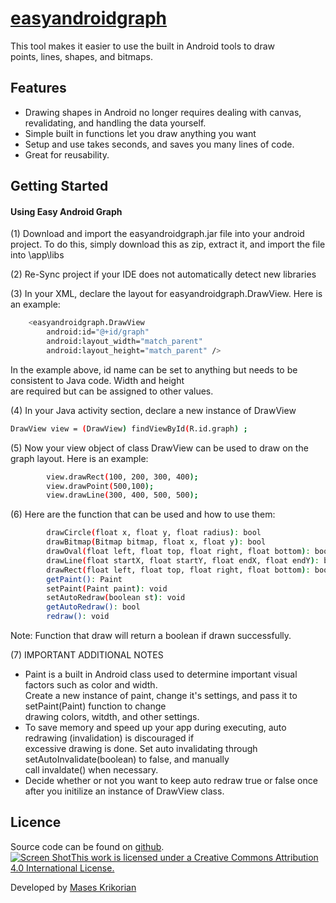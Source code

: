 # [easyandroidgraph](http://www.masesk.com)

This tool makes it easier to use the built in Android tools to draw<br>
points, lines, shapes, and bitmaps.
## Features

* Drawing shapes in Android no longer requires dealing with canvas, revalidating, and handling the data yourself.
* Simple built in functions let you draw anything you want
* Setup and use takes seconds, and saves you many lines of code.
* Great for reusability.



## Getting Started


#### Using Easy Android Graph

(1) Download and import the easyandroidgraph.jar file into your android project. To do this, simply download this as zip, extract it, and import the file into <projectname>\app\libs

(2) Re-Sync project if your IDE does not automatically detect new libraries

(3) In your XML, declare the layout for easyandroidgraph.DrawView. Here is an example:
```bash
    <easyandroidgraph.DrawView
        android:id="@+id/graph"
        android:layout_width="match_parent"
        android:layout_height="match_parent" />
```
In the example above, id name can be set to anything but needs to be consistent to Java code. Width and height<br>
are required but can be assigned to other values.

(4) In your Java activity section, declare a new instance of DrawView
```bash
DrawView view = (DrawView) findViewById(R.id.graph) ;
```

(5) Now your view object of class DrawView can be used to draw on the graph layout. Here is an example:

```bash
        view.drawRect(100, 200, 300, 400);
        view.drawPoint(500,100);
        view.drawLine(300, 400, 500, 500);
```

(6) Here are the function that can be used and how to use them:
```bash
        drawCircle(float x, float y, float radius): bool
        drawBitmap(Bitmap bitmap, float x, float y): bool
        drawOval(float left, float top, float right, float bottom): bool
        drawLine(float startX, float startY, float endX, float endY): bool
        drawRect(float left, float top, float right, float bottom): bool
        getPaint(): Paint
        setPaint(Paint paint): void
        setAutoRedraw(boolean st): void
        getAutoRedraw(): bool
        redraw(): void
```
Note: Function that draw will return a boolean if drawn successfully.

(7) IMPORTANT ADDITIONAL NOTES

* Paint is a built in Android class used to determine important visual factors such as color and width.<br>
Create a new instance of paint, change it's settings, and pass it to setPaint(Paint) function to change <br>
drawing colors, witdth, and other settings.
* To save memory and speed up your app during executing, auto redrawing (invalidation) is discouraged if<br>
excessive drawing is done. Set auto invalidating through setAutoInvalidate(boolean) to false, and manually<br>
call invaldate() when necessary.
* Decide whether or not you want to keep auto redraw true or false once after you initilize an instance of DrawView class.

## Licence

Source code can be found on [github](https://github.com/masesk/easyandroidgraph). <br>
[![Screen Shot](https://licensebuttons.net/l/by/4.0/88x31.png)This work is licensed under a Creative Commons Attribution 4.0 International License.](https://creativecommons.org/licenses/by/4.0/)

Developed by [Mases Krikorian](http://masesk.com)

    
